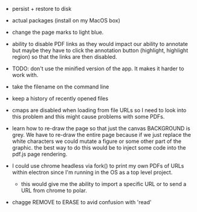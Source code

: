 
- persist + restore to disk

- actual packages (install on my MacOS box)

- change the page marks to light blue.


- ability to disable PDF links as they would impact our ability to annotate but
  maybe they have to click the annotation button (highlight, highlight region)
  so that the links are then disabled.

- TODO: don't use the minified version of the app.  It makes it harder to work with.

- take the filename on the command line

- keep a history of recently opened files


-  cmaps are disabled when loading from file URLs so I need to look into this
   problem and this might cause problems with some PDFs.

- learn how to re-draw the page so that just the canvas BACKGROUND is grey.
  We have to re-draw the entire page because if we just replace the white
  characters we could mutate a figure or some other part of the graphic.  the
  best way to do this would be to inject some code into the pdf.js page
  rendering.

- I could use chrome headless via fork() to print my own PDFs of URLs within
  electron since I'm running in the OS as a top level project.

    - this would give me the ability to import a specific URL or to send a URL
      from chrome to polar.


- chagge REMOVE to ERASE to avid confusion with 'read'
